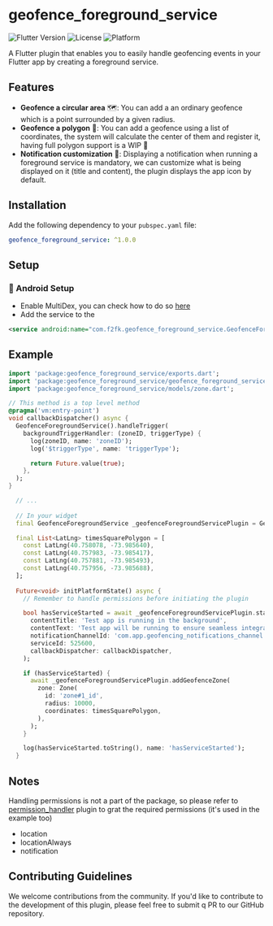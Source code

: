 # geofence_foreground_service

![Flutter Version](https://img.shields.io/badge/flutter-%3E%3D3.3.0-blue.svg)
![License](https://img.shields.io/badge/license-Apache%202.0-blue.svg)
![Platform](https://img.shields.io/badge/platform-android-lightgrey.svg)

A Flutter plugin that enables you to easily handle geofencing events in your Flutter app by creating a foreground service.

## Features

- **Geofence a circular area** 🗺️: You can add a an ordinary geofence which is a point surrounded by a given radius.
- **Geofence a polygon** 🤯: You can add a geofence using a list of coordinates, the system will calculate the center of them and register it, having full polygon support is a WIP 🚧
- **Notification customization** 🔔: Displaying a notification when running a foreground service is mandatory, we can customize what is being displayed on it (title and content), the plugin displays the app icon by default.

## Installation

Add the following dependency to your `pubspec.yaml` file:

```yaml
geofence_foreground_service: ^1.0.0
```

## Setup

### 🔧 Android Setup

- Enable MultiDex, you can check how to do so [here](https://docs.flutter.dev/deployment/android#enabling-multidex-support)
- Add the service to the 

```xml
<service android:name="com.f2fk.geofence_foreground_service.GeofenceForegroundService" />
```

## Example

```dart
import 'package:geofence_foreground_service/exports.dart';
import 'package:geofence_foreground_service/geofence_foreground_service.dart';
import 'package:geofence_foreground_service/models/zone.dart';

// This method is a top level method
@pragma('vm:entry-point')
void callbackDispatcher() async {
  GeofenceForegroundService().handleTrigger(
    backgroundTriggerHandler: (zoneID, triggerType) {
      log(zoneID, name: 'zoneID');
      log('$triggerType', name: 'triggerType');

      return Future.value(true);
    },
  );
}

  // ...
  
  // In your widget
  final GeofenceForegroundService _geofenceForegroundServicePlugin = GeofenceForegroundService();

  final List<LatLng> timesSquarePolygon = [
    const LatLng(40.758078, -73.985640),
    const LatLng(40.757983, -73.985417),
    const LatLng(40.757881, -73.985493),
    const LatLng(40.757956, -73.985688),
  ];
  
  Future<void> initPlatformState() async {
    // Remember to handle permissions before initiating the plugin

    bool hasServiceStarted = await _geofenceForegroundServicePlugin.startGeofencingService(
      contentTitle: 'Test app is running in the background',
      contentText: 'Test app will be running to ensure seamless integration with ops team',
      notificationChannelId: 'com.app.geofencing_notifications_channel',
      serviceId: 525600,
      callbackDispatcher: callbackDispatcher,
    );

    if (hasServiceStarted) {
      await _geofenceForegroundServicePlugin.addGeofenceZone(
        zone: Zone(
          id: 'zone#1_id',
          radius: 10000,
          coordinates: timesSquarePolygon,
        ),
      );
    }

    log(hasServiceStarted.toString(), name: 'hasServiceStarted');
  }
```

## Notes

Handling permissions is not a part of the package, so please refer to [permission_handler](https://pub.dev/packages/permission_handler) plugin to grat the required permissions (it's used in the example too)
- location
- locationAlways
- notification

## Contributing Guidelines
We welcome contributions from the community. If you'd like to contribute to the development of this plugin, please feel free to submit q PR to our GitHub repository.